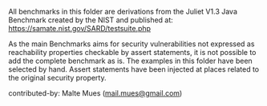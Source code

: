 All benchmarks in this folder are derivations from the Juliet V1.3 Java Benchmark
created by the NIST and published at: https://samate.nist.gov/SARD/testsuite.php

As the main Benchmarks aims for security vulnerabilities not expressed
as reachability properties checkable by assert statements, it is not
possible to add the complete benchmark as is. The examples in this
folder have been selected by hand. Assert statements have been injected
at places related to the original security property.

contributed-by: Malte Mues (mail.mues@gmail.com)
